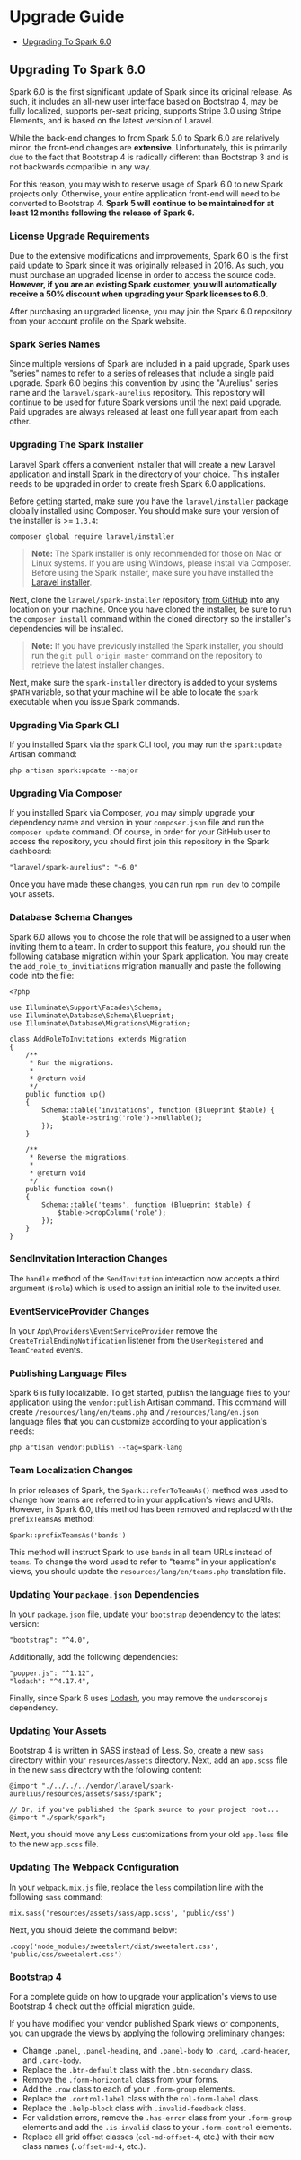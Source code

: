 # Upgrade Guide

- [Upgrading To Spark 6.0](#upgrade-spark-6.0)

<a name="upgrade-spark-6.0"></a>
## Upgrading To Spark 6.0

Spark 6.0 is the first significant update of Spark since its original release. As such, it includes an all-new user interface based on Bootstrap 4, may be fully localized, supports per-seat pricing, supports Stripe 3.0 using Stripe Elements, and is based on the latest version of Laravel.

While the back-end changes to from Spark 5.0 to Spark 6.0 are relatively minor, the front-end changes are **extensive**. Unfortunately, this is primarily due to the fact that Bootstrap 4 is radically different than Bootstrap 3 and is not backwards compatible in any way.

For this reason, you may wish to reserve usage of Spark 6.0 to new Spark projects only. Otherwise, your entire application front-end will need to be converted to Bootstrap 4. **Spark 5 will continue to be maintained for at least 12 months following the release of Spark 6.**

### License Upgrade Requirements

Due to the extensive modifications and improvements, Spark 6.0 is the first paid update to Spark since it was originally released in 2016. As such, you must purchase an upgraded license in order to access the source code. **However, if you are an existing Spark customer, you will automatically receive a 50% discount when upgrading your Spark licenses to 6.0.**

After purchasing an upgraded license, you may join the Spark 6.0 repository from your account profile on the Spark website.

### Spark Series Names

Since multiple versions of Spark are included in a paid upgrade, Spark uses "series" names to refer to a series of releases that include a single paid upgrade. Spark 6.0 begins this convention by using the "Aurelius" series name and the `laravel/spark-aurelius` repository. This repository will continue to be used for future Spark versions until the next paid upgrade. Paid upgrades are always released at least one full year apart from each other.

### Upgrading The Spark Installer

Laravel Spark offers a convenient installer that will create a new Laravel application and install Spark in the directory of your choice. This installer needs to be upgraded in order to create fresh Spark 6.0 applications.

Before getting started, make sure you have the `laravel/installer` package globally installed using Composer. You should make sure your version of the installer is >= `1.3.4`:

    composer global require laravel/installer

> **Note:** The Spark installer is only recommended for those on Mac or Linux systems. If you are using Windows, please install via Composer. Before using the Spark installer, make sure you have installed the [Laravel installer](https://laravel.com/docs/installation#installing-laravel).

Next, clone the `laravel/spark-installer` repository [from GitHub](https://github.com/laravel/spark-installer) into any location on your machine. Once you have cloned the installer, be sure to run the `composer install` command within the cloned directory so the installer's dependencies will be installed.

> **Note:** If you have previously installed the Spark installer, you should run the `git pull origin master` command on the repository to retrieve the latest installer changes.

Next, make sure the `spark-installer` directory is added to your systems `$PATH` variable, so that your machine will be able to locate the `spark` executable when you issue Spark commands.

### Upgrading Via Spark CLI

If you installed Spark via the `spark` CLI tool, you may run the `spark:update` Artisan command:

    php artisan spark:update --major

### Upgrading Via Composer

If you installed Spark via Composer, you may simply upgrade your dependency name and version in your `composer.json` file and run the `composer update` command. Of course, in order for your GitHub user to access the repository, you should first join this repository in the Spark dashboard:

    "laravel/spark-aurelius": "~6.0"

Once you have made these changes, you can run `npm run dev` to compile your assets.

### Database Schema Changes

Spark 6.0 allows you to choose the role that will be assigned to a user when inviting them to a team. In order to support this feature, you should run the following database migration within your Spark application. You may create the `add_role_to_invitiations` migration manually and paste the following code into the file:

    <?php

    use Illuminate\Support\Facades\Schema;
    use Illuminate\Database\Schema\Blueprint;
    use Illuminate\Database\Migrations\Migration;

    class AddRoleToInvitations extends Migration
    {
        /**
         * Run the migrations.
         *
         * @return void
         */
        public function up()
        {
            Schema::table('invitations', function (Blueprint $table) {
    		     $table->string('role')->nullable();
            });
        }

        /**
         * Reverse the migrations.
         *
         * @return void
         */
        public function down()
        {
            Schema::table('teams', function (Blueprint $table) {
                $table->dropColumn('role');
            });
        }
    }

### SendInvitation Interaction Changes

The `handle` method of the `SendInvitation` interaction now accepts a third argument (`$role`) which is used to assign an initial role to the invited user.

### EventServiceProvider Changes

In your `App\Providers\EventServiceProvider` remove the `CreateTrialEndingNotification` listener from the `UserRegistered` and `TeamCreated` events.

### Publishing Language Files

Spark 6 is fully localizable. To get started, publish the language files to your application using the `vendor:publish` Artisan command. This command will create `/resources/lang/en/teams.php` and `/resources/lang/en.json` language files that you can customize according to your application's needs:

    php artisan vendor:publish --tag=spark-lang

### Team Localization Changes

In prior releases of Spark, the `Spark::referToTeamAs()` method was used to change how teams are referred to in your application's views and URIs. However, in Spark 6.0, this method has been removed and replaced with the `prefixTeamsAs` method:

    Spark::prefixTeamsAs('bands')

This method will instruct Spark to use `bands` in all team URLs instead of `teams`. To change the word used to refer to "teams" in your application's views, you should update the `resources/lang/en/teams.php` translation file.

### Updating Your `package.json` Dependencies

In your `package.json` file, update your `bootstrap` dependency to the latest version:

    "bootstrap": "^4.0",

Additionally, add the following dependencies:

    "popper.js": "^1.12",
    "lodash": "^4.17.4",

Finally, since Spark 6 uses [Lodash](https://lodash.com/), you may remove the `underscorejs` dependency.

### Updating Your Assets

Bootstrap 4 is written in SASS instead of Less. So, create a new `sass` directory within your `resources/assets` directory. Next, add an `app.scss` file in the new `sass` directory with the following content:

    @import "./../../../vendor/laravel/spark-aurelius/resources/assets/sass/spark";

    // Or, if you've published the Spark source to your project root...
    @import "./spark/spark";

Next, you should move any Less customizations from your old `app.less` file to the new `app.scss` file.

### Updating The Webpack Configuration

In your `webpack.mix.js` file, replace the `less` compilation line with the following `sass` command:

    mix.sass('resources/assets/sass/app.scss', 'public/css')

Next, you should delete the command below:

    .copy('node_modules/sweetalert/dist/sweetalert.css', 'public/css/sweetalert.css')

### Bootstrap 4

For a complete guide on how to upgrade your application's views to use Bootstrap 4 check out the [official migration guide](https://getbootstrap.com/docs/4.0/migration/).

If you have modified your vendor published Spark views or components, you can upgrade the views by applying the following preliminary changes:

- Change `.panel`, `.panel-heading`, and `.panel-body` to `.card`, `.card-header`, and `.card-body`.
- Replace the `.btn-default` class with the `.btn-secondary` class.
- Remove the `.form-horizontal` class from your forms.
- Add the `.row` class to each of your `.form-group` elements.
- Replace the `.control-label` class with the `col-form-label` class.
- Replace the `.help-block` class with `.invalid-feedback` class.
- For validation errors, remove the `.has-error` class from your `.form-group` elements and add the `.is-invalid` class to your `.form-control` elements.
- Replace all grid offset classes (`col-md-offset-4`, etc.) with their new class names (`.offset-md-4`, etc.).
